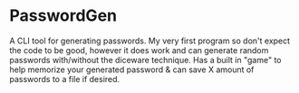 # PasswordGen

A CLI tool for generating passwords. My very first program so don't expect the code to be good, however it does work and can generate random passwords with/without the diceware technique. Has a built in "game" to help memorize your generated password & can save X amount of passwords to a file if desired.
